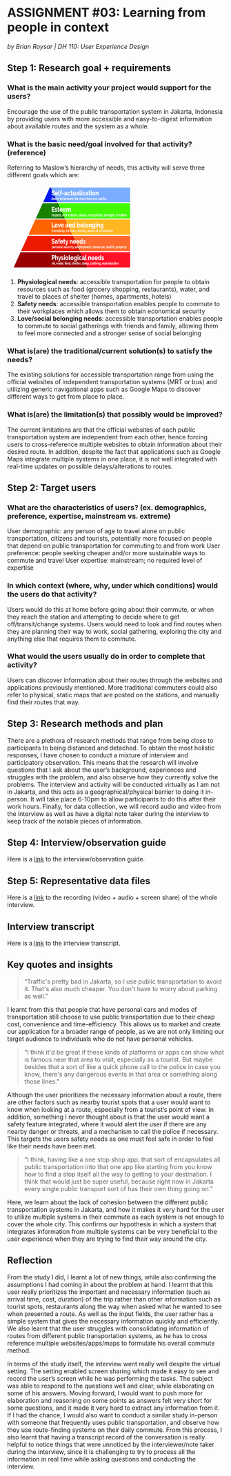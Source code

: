 # ASSIGNMENT #03: Learning from people in context
_by Brian Roysar | DH 110: User Experience Design_

## Step 1: Research goal + requirements

### **What is the main activity your project would support for the users?**

Encourage the use of the public transportation system in Jakarta, Indonesia by providing users with more accessible and easy-to-digest information about available routes and the system as a whole. 

### **What is the basic need/goal involved for that activity? (reference)**
Referring to Maslow’s hierarchy of needs, this activity will serve three different goals which are:

<img src="./images/maslow.jpeg" width="300" height="200"/>

1. **Physiological needs**: accessible transportation for people to obtain resources such as food (grocery shopping, restaurants), water, and travel to places of shelter (homes, apartments, hotels)
2. **Safety needs**: accessible transportation enables people to commute to their workplaces which allows them to obtain economical security
3. **Love/social belonging needs**: accessible transportation enables people to commute to social gatherings with friends and family, allowing them to feel more connected and a stronger sense of social belonging

### **What is(are) the traditional/current solution(s) to satisfy the needs?**
The existing solutions for accessible transportation range from using the official websites of independent transportation systems (MRT or bus) and utilizing generic navigational apps such as Google Maps to discover different ways to get from place to place. 

### **What is(are) the limitation(s) that possibly would be improved?**
The current limitations are that the official websites of each public transportation system are independent from each other, hence forcing users to cross-reference multiple websites to obtain information about their desired route. In addition, despite the fact that applications such as Google Maps integrate multiple systems in one place, it is not well integrated with real-time updates on possible delays/alterations to routes.


## Step 2: Target users

### **What are the characteristics of users? (ex. demographics, preference, expertise, mainstream vs. extreme)**

User demographic: any person of age to travel alone on public transportation, citizens and tourists, potentially more focused on people that depend on public transportation for commuting to and from work
User preference: people seeking cheaper and/or more sustainable ways to commute and travel
User expertise: mainstream; no required level of expertise


### **In which context (where, why, under which conditions) would the users do that activity?**
Users would do this at home before going about their commute, or when they reach the station and attempting to decide where to get off/transit/change systems. Users would need to look and find routes when they are planning their way to work, social gathering, exploring the city and anything else that requires them to commute.

### **What would the users usually do in order to complete that activity?** 
Users can discover information about their routes through the websites and applications previously mentioned. More traditional commuters could also refer to physical, static maps that are posted on the stations, and manually find their routes that way. 

## Step 3: Research methods and plan
There are a plethora of research methods that range from being close to participants to being distanced and detached. To obtain the most holistic responses, I have chosen to conduct a mixture of interview and participatory observation. This means that the research will involve questions that I ask about the user’s background, experiences and struggles with the problem, and also observe how they currently solve the problems. The interview and activity will be conducted virtually as I am not in Jakarta, and this acts as a geographical/physical barrier to doing it in-person. It will take place 6-10pm to allow participants to do this after their work hours. Finally, for data collection, we will record audio and video from the interview as well as have a digital note taker during the interview to keep track of the notable pieces of information.

## Step 4: Interview/observation guide
Here is a [link](https://docs.google.com/document/d/1ws12eqgx5XDZ3clfp4RJtvsXS-oeV_v39y5L26bLp_I/edit?usp=sharing) to the interview/observation guide. 

## Step 5: Representative data files
Here is a [link](https://drive.google.com/file/d/10h-nS0IAd55L-QphAqdsUU9q8kBk52Yo/view?usp=sharing) to the recording (video + audio + screen share) of the whole interview.

## Interview transcript
Here is a [link](https://docs.google.com/document/d/1mpoF0uNg6VjHPvriPHhkupKCanX_Y1D7GH_tOspPIco/edit?usp=sharing) to the interview transcript.

## Key quotes and insights
> “Traffic's pretty bad in Jakarta, so I use public transportation to avoid it. That's also much cheaper. You don't have to worry about parking as well.”

I learnt from this that people that have personal cars and modes of transportation still choose to use public transportation due to their cheap cost, convenience and time-efficiency. This allows us to market and create our application for a broader range of people, as we are not only limiting our target audience to individuals who do not have personal vehicles. 

> “I think it'd be great if these kinds of platforms or apps can show what is famous near that area to visit, especially as a tourist. But maybe besides that a sort of like a quick phone call to the police in case you know, there's any dangerous events in that area or something along those lines.”

Although the user prioritizes the necessary information about a route, there are other factors such as nearby tourist spots that a user would want to know when looking at a route, especially from a tourist’s point of view. In addition, something I never thought about is that the user would want a safety feature integrated, where it would alert the user if there are any nearby danger or threats, and a mechanism to call the police if necessary. This targets the users safety needs as one must feel safe in order to feel like their needs have been met. 

> “I think, having like a one stop shop app, that sort of encapsulates all public transportation into that one app like starting from you know how to find a stop itself all the way to getting to your destination. I think that would just be super useful, because right now in Jakarta every single public transport sort of has their own thing going on.”

Here, we learn about the lack of cohesion between the different public transportation systems in Jakarta, and how it makes it very hard for the user to utilize multiple systems in their commute as each system is not enough to cover the whole city. This confirms our hypothesis in which a system that integrates information from multiple systems can be very beneficial to the user experience when they are trying to find their way around the city.

## Reflection
From the study I did, I learnt a lot of new things, while also confirming the assumptions I had coming in about the problem at hand. I learnt that this user really prioritizes the important and necessary information (such as arrival time, cost, duration) of the trip rather than other information such as tourist spots, restaurants along the way when asked what he wanted to see when presented a route. As well as the input fields, the user rather has a simple system that gives the necessary information quickly and efficiently. We also learnt that the user struggles with consolidating information of routes from different public transportation systems, as he has to cross reference multiple websites/apps/maps to formulate his overall commute method. 

In terms of the study itself, the interview went really well despite the virtual setting. The setting enabled screen sharing which made it easy to see and record the user’s screen while he was performing the tasks. The subject was able to respond to the questions well and clear, while elaborating on some of his answers. Moving forward, I would want to push more for elaboration and reasoning on some points as answers felt very short for some questions, and it made it very hard to extract any information from it. If I had the chance, I would also want to conduct a similar study in-person with someone that frequently uses public transportation, and observe how they use route-finding systems on their daily commute. From this process, I also learnt that having a transcript record of the conversation is really helpful to notice things that were unnoticed by the interviewer/note taker during the interview, since it is challenging to try to process all the information in real time while asking questions and conducting the interview. 
